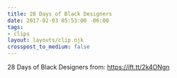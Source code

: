 ```yaml
---
title: 28 Days of Black Designers
date: 2017-02-03 05:53:00 -06:00
tags:
- clips
layout: layouts/clip.njk
crosspost_to_medium: false
---
```


28 Days of Black Designers
from: https://ift.tt/2k4ONgn